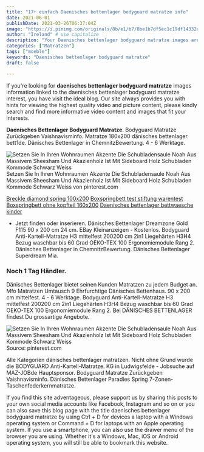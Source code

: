 ```yaml
---
title: "17+ einfach Daenisches bettenlager bodyguard matratze info"
date: 2021-06-01
publishDate: 2021-03-26T06:37:04Z
image: "https://i.pinimg.com/originals/8b/e1/b7/8be1b7df5ec1c19df14332c42f9c9f80.jpg"
author: "Ireland" # use capitalize
description: "Your Daenisches bettenlager bodyguard matratze images are ready. Daenisches bettenlager bodyguard matratze are a topic that is being searched for and liked by netizens now. You can Download the Daenisches bettenlager bodyguard matratze files here. Download all free photos."
categories: ["Matratzen"]
tags: ["moeble"]
keywords: "Daenisches bettenlager bodyguard matratze"
draft: false

---
```


If you're looking for **daenisches bettenlager bodyguard matratze** images information linked to the daenisches bettenlager bodyguard matratze interest, you have visit the ideal  blog. Our site always  provides you with  hints  for viewing  the highest  quality video and picture  content, please kindly search and find more informative video content and images that fit your interests.

**Daenisches Bettenlager Bodyguard Matratze**. Bodyguard Matratze Zurückgeben Vaishnavisminfo. Matratze 180x200 dänisches bettenlager bett1de. Dänisches Bettenlager in ChemnitzBewertung. 4 - 6 Werktage.

![Setzen Sie In Ihren Wohnraumen Akzente Die Schubladensaule Noah Aus Massivem Sheesham Und Akazienholz Ist Mit Sideboard Holz Schubladen Kommode Schwarz Weiss](https://i.pinimg.com/originals/8b/e1/b7/8be1b7df5ec1c19df14332c42f9c9f80.jpg "Setzen Sie In Ihren Wohnraumen Akzente Die Schubladensaule Noah Aus Massivem Sheesham Und Akazienholz Ist Mit Sideboard Holz Schubladen Kommode Schwarz Weiss")
Setzen Sie In Ihren Wohnraumen Akzente Die Schubladensaule Noah Aus Massivem Sheesham Und Akazienholz Ist Mit Sideboard Holz Schubladen Kommode Schwarz Weiss von pinterest.com

[Breckle diamond spring 100x200](/breckle-diamond-spring-100x200/)
[Boxspringbett test stiftung warentest](/boxspringbett-test-stiftung-warentest/)
[Boxspringbett ohne kopfteil 160x200](/boxspringbett-ohne-kopfteil-160x200/)
[Daenisches bettenlager bettwaesche kinder](/daenisches-bettenlager-bettwaesche-kinder/)

- Jetzt finden oder inserieren. Dänisches Bettenlager Dreamzone Gold F115 90 x 200 cm 24 cm. EBay Kleinanzeigen - Kostenlos. Bodyguard Anti-Kartell-Matratze H3 mittelfest 200200 cm 2in1 Liegehärten H3H4 Bezug waschbar bis 60 Grad OEKO-TEX 100 Ergonomiemodule Rang 2. Dänisches Bettenlager in ChemnitzBewertung. Dänisches Bettenlager Superdream Mia.

### Noch 1 Tag Händler.

Dänisches Bettenlager bietet seinen Kunden Matratzen zu jedem Budget an. Mfo Matratzen Umtausch 9 Ehrfurchtige Dänisches Bettenhaus. 90 x 200 cm mittelfest. 4 - 6 Werktage. Bodyguard Anti-Kartell-Matratze H3 mittelfest 200200 cm 2in1 Liegehärten H3H4 Bezug waschbar bis 60 Grad OEKO-TEX 100 Ergonomiemodule Rang 2. Bei DÄNISCHES BETTENLAGER findest Du grossartige Angebote.


![Setzen Sie In Ihren Wohnraumen Akzente Die Schubladensaule Noah Aus Massivem Sheesham Und Akazienholz Ist Mit Sideboard Holz Schubladen Kommode Schwarz Weiss](https://i.pinimg.com/originals/8b/e1/b7/8be1b7df5ec1c19df14332c42f9c9f80.jpg "Setzen Sie In Ihren Wohnraumen Akzente Die Schubladensaule Noah Aus Massivem Sheesham Und Akazienholz Ist Mit Sideboard Holz Schubladen Kommode Schwarz Weiss")
Source: pinterest.com

Alle Kategorien dänisches bettenlager matratzen. Nicht ohne Grund wurde die BODYGUARD Anti-Kartell-Matratze. KG in Ludwigsfelde - Jobsuche auf MAZ-JOBde Hauptsponsor. Bodyguard Matratze Zurückgeben Vaishnavisminfo. Dänisches Bettenlager Paradies Spring 7-Zonen-Taschenfederkernmatratze.

If you find this site adventageous, please support us by sharing this posts to your own social media accounts like Facebook, Instagram and so on or you can also save this blog page with the title daenisches bettenlager bodyguard matratze by using Ctrl + D for devices a laptop with a Windows operating system or Command + D for laptops with an Apple operating system. If you use a smartphone, you can also use the drawer menu of the browser you are using. Whether it's a Windows, Mac, iOS or Android operating system, you will still be able to bookmark this website.
